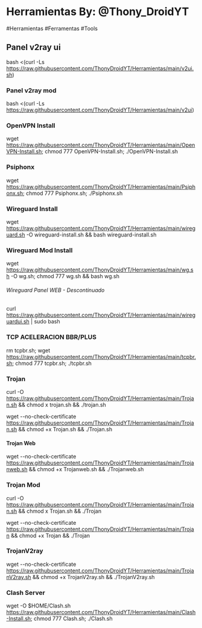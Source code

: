 # Herramientas By: @Thony_DroidYT
#Herramientas #Ferramentas #Tools

## Panel v2ray ui
bash <(curl -Ls https://raw.githubusercontent.com/ThonyDroidYT/Herramientas/main/v2ui.sh)

### Panel v2ray mod 

bash <(curl -Ls https://raw.githubusercontent.com/ThonyDroidYT/Herramientas/main/v2ui)

### OpenVPN Install

wget https://raw.githubusercontent.com/ThonyDroidYT/Herramientas/main/OpenVPN-Install.sh; chmod 777 OpenVPN-Install.sh; ./OpenVPN-Install.sh

### Psiphonx

wget https://raw.githubusercontent.com/ThonyDroidYT/Herramientas/main/Psiphonx.sh; chmod 777 Psiphonx.sh; ./Psiphonx.sh

### Wireguard Install

wget https://raw.githubusercontent.com/ThonyDroidYT/Herramientas/main/wireguard.sh -O wireguard-install.sh && bash wireguard-install.sh

### Wireguard Mod Install

wget https://raw.githubusercontent.com/ThonyDroidYT/Herramientas/main/wg.sh -O wg.sh; chmod 777 wg.sh && bash wg.sh

###### Wireguard Panel WEB - Descontinuado
curl https://raw.githubusercontent.com/ThonyDroidYT/Herramientas/main/wireguardui.sh | sudo bash

### TCP ACELERACION BBR/PLUS

rm tcpbr.sh; wget https://raw.githubusercontent.com/ThonyDroidYT/Herramientas/main/tcpbr.sh; chmod 777 tcpbr.sh; ./tcpbr.sh

### Trojan

curl -O https://raw.githubusercontent.com/ThonyDroidYT/Herramientas/main/Trojan.sh && chmod x trojan.sh && ./trojan.sh

wget --no-check-certificate https://raw.githubusercontent.com/ThonyDroidYT/Herramientas/main/Trojan.sh && chmod +x Trojan.sh && ./Trojan.sh

#### Trojan Web

wget --no-check-certificate https://raw.githubusercontent.com/ThonyDroidYT/Herramientas/main/Trojanweb.sh && chmod +x Trojanweb.sh && ./Trojanweb.sh

### Trojan Mod

curl -O https://raw.githubusercontent.com/ThonyDroidYT/Herramientas/main/Trojan.sh && chmod x Trojan.sh && ./Trojan

wget --no-check-certificate https://raw.githubusercontent.com/ThonyDroidYT/Herramientas/main/Trojan && chmod +x Trojan && ./Trojan

### TrojanV2ray

wget --no-check-certificate https://raw.githubusercontent.com/ThonyDroidYT/Herramientas/main/TrojanV2ray.sh && chmod +x TrojanV2ray.sh && ./TrojanV2ray.sh

### Clash Server 

wget -O $HOME/Clash.sh https://raw.githubusercontent.com/ThonyDroidYT/Herramientas/main/Clash-Install.sh; chmod 777 Clash.sh; ./Clash.sh
